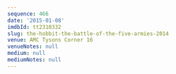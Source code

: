 ```yaml
---
sequence: 466
date: '2015-01-08'
imdbId: tt2310332
slug: the-hobbit-the-battle-of-the-five-armies-2014
venue: AMC Tysons Corner 16
venueNotes: null
medium: null
mediumNotes: null
---
```


